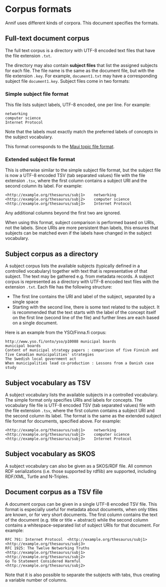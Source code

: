 # Corpus formats

Annif uses different kinds of corpora. This document specifies the formats.

## Full-text document corpus

The full text corpus is a directory with UTF-8 encoded text files that have
the file extension `.txt`.

The directory may also contain **subject files** that list the assigned
subjects for each file. The file name is the same as the document file, but
with the file extension `.key`. For example, `document1.txt` may have a
corresponding subject file `document1.key`. Subject files come in two
formats:

### Simple subject file format

This file lists subject labels, UTF-8 encoded, one per line. For example:

```
networking
computer science
Internet Protocol
```

Note that the labels must exactly match the preferred labels of concepts in
the subject vocabulary.

This format corresponds to the [Maui topic file
format](https://code.google.com/archive/p/maui-indexer/wikis/Usage.wiki).

### Extended subject file format

This is otherwise similar to the simple subject file format, but the subject
file is now a UTF-8 encoded TSV (tab separated values) file with the file 
extension `.tsv`, where the first column contains a subject URI and the second 
column its label. For example:

```
<http://example.org/thesaurus/subj1>	networking
<http://example.org/thesaurus/subj2>	computer science
<http://example.org/thesaurus/subj3>	Internet Protocol
```

Any additional columns beyond the first two are ignored.

When using this format, subject comparison is performed based on URIs, not
the labels. Since URIs are more persistent than labels, this ensures that
subjects can be matched even if the labels have changed in the subject
vocabulary.

## Subject corpus as a directory

A subject corpus lists the available subjects (typically defined in a controlled vocabulary) together with text that is representative of that subject. The text may be gathered e.g. from metadata records. A subject corpus is represented as a directory with UTF-8 encoded text files with the extension `.txt`. Each file has the following structure:

* The first line contains the URI and label of the subject, separated by a single space
* Starting with the second line, there is some text related to the subject. It is recommended that the text starts with the label of the concept itself on the first line (second line of the file) and further lines are each based on a single document.

Here is an example from the YSO/Finna.fi corpus:

```
http://www.yso.fi/onto/yso/p10088 municipal boards
municipal boards
Content of municipal strategy papers : comparison of five Finnish and five Canadian municipalities' strategies
The Swedish local government act
When municipalities lead co-production : Lessons from a Danish case study
```

## Subject vocabulary as TSV

A subject vocabulary lists the available subjects in a controlled vocabulary. The simple format only specifies URIs and labels for concepts. The vocabulary file file is UTF-8 encoded TSV (tab separated values) file with the file 
extension `.tsv`, where the first column contains a subject URI and the second column its label. The format is the same as the extended subject file format for documents, specified above. For example:

```
<http://example.org/thesaurus/subj1>	networking
<http://example.org/thesaurus/subj2>	computer science
<http://example.org/thesaurus/subj3>	Internet Protocol
```

## Subject vocabulary as SKOS

A subject vocabulary can also be given as a SKOS/RDF file. All common RDF serializations (i.e. those supported by rdflib) are supported, including RDF/XML, Turtle and N-Triples.

## Document corpus as a TSV file

A document corpus can be given in a single UTF-8 encoded TSV file. This format is especially useful for metadata about documents, when only titles are known, or for very short documents. The first column contains the text of the document (e.g. title or title + abstract) while the second column contains a whitespace-separated list of subject URIs for that document. For example:

```
RFC 791: Internet Protocol	<http://example.org/thesaurus/subj1> <http://example.org/thesaurus/subj3>
RFC 1925: The Twelve Networking Truths	<http://example.org/thesaurus/subj1> <http://example.org/thesaurus/subj2>
Go To Statement Considered Harmful	<http://example.org/thesaurus/subj2>
```

Note that it is also possible to separate the subjects with tabs, thus creating a variable number of columns.